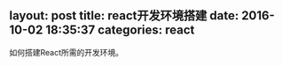 layout: post
title: react开发环境搭建
date: 2016-10-02 18:35:37
categories: react
---
如何搭建React所需的开发环境。
<!-- more -->